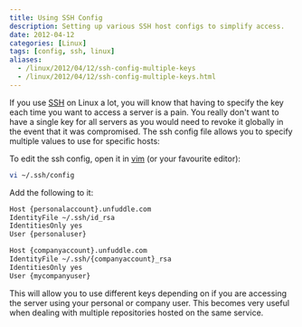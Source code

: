 ```yaml
---
title: Using SSH Config
description: Setting up various SSH host configs to simplify access.
date: 2012-04-12
categories: [Linux]
tags: [config, ssh, linux]
aliases:
  - /linux/2012/04/12/ssh-config-multiple-keys
  - /linux/2012/04/12/ssh-config-multiple-keys.html
---
```


If you use [SSH](http://www.openssh.com/) on Linux a lot, you will know that having to specify the key each time you want to access a server is a pain. You really don't want to have a single key for all servers as you would need to revoke it globally in the event that it was compromised. The ssh config file allows you to specify multiple values to use for specific hosts:

To edit the ssh config, open it in [vim](http://www.vim.org/) (or your favourite editor):

```bash
vi ~/.ssh/config
```

Add the following to it:

```bash
Host {personalaccount}.unfuddle.com
IdentityFile ~/.ssh/id_rsa
IdentitiesOnly yes
User {personaluser}

Host {companyaccount}.unfuddle.com
IdentityFile ~/.ssh/{companyaccount}_rsa
IdentitiesOnly yes
User {mycompanyuser}
```

This will allow you to use different keys depending on if you are accessing the server using your personal or company user. This becomes very useful when dealing with multiple repositories hosted on the same service.
